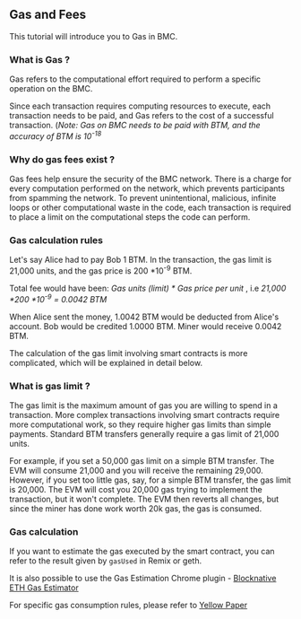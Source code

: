 ## Gas and Fees

This tutorial will introduce you to Gas in BMC.

### What is Gas ?

Gas refers to the computational effort required to perform a specific operation on the BMC.

Since each transaction requires computing resources to execute, each transaction needs to be paid, and Gas refers to the cost of a successful transaction. (*Note: Gas on BMC needs to be paid with BTM, and the accuracy of BTM is 10<sup>-18</sup>*

### Why do gas fees exist ?

Gas fees help ensure the security of the BMC network. There is a charge for every computation performed on the network, which prevents participants from spamming the network. To prevent unintentional, malicious, infinite loops or other computational waste in the code, each transaction is required to place a limit on the computational steps the code can perform.

### Gas calculation rules

Let's say Alice had to pay Bob 1 BTM. In the transaction, the gas limit is 21,000 units, and the gas price is 200 *10<sup>-9</sup> BTM.

Total fee would have been: _Gas units (limit) * Gas price per unit_ , i.e  _21,000 *200 *10<sup>-9</sup> = 0.0042 BTM_

When Alice sent the money, 1.0042 BTM would be deducted from Alice's account. Bob would be credited 1.0000 BTM. Miner would receive 0.0042 BTM.

The calculation of the gas limit involving smart contracts is more complicated, which will be explained in detail below.

### What is gas limit ?

The gas limit is the maximum amount of gas you are willing to spend in a transaction. More complex transactions involving smart contracts require more computational work, so they require higher gas limits than simple payments. Standard BTM transfers generally require a gas limit of 21,000 units.

For example, if you set a 50,000 gas limit on a simple BTM transfer. The EVM will consume 21,000 and you will receive the remaining 29,000. However, if you set too little gas, say, for a simple BTM transfer, the gas limit is 20,000. The EVM will cost you 20,000 gas trying to implement the transaction, but it won't complete. The EVM then reverts all changes, but since the miner has done work worth 20k gas, the gas is consumed.

### Gas calculation

If you want to estimate the gas executed by the smart contract, you can refer to the result given by `gasUsed` in Remix or geth.

It is also possible to use the Gas Estimation Chrome plugin -  [Blocknative ETH Gas Estimator](https://chrome.google.com/webstore/detail/blocknative-eth-gas-estim/ablbagjepecncofimgjmdpnhnfjiecfm) 

For specific gas consumption rules, please refer to [Yellow Paper](http://gavwood.com/Paper.pdf)

